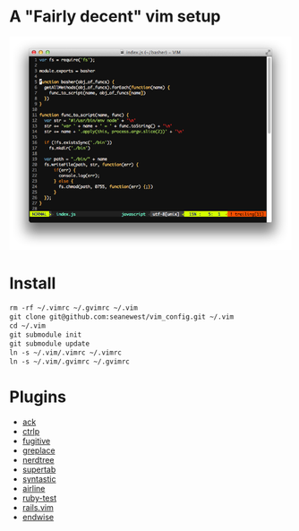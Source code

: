 A "Fairly decent" vim setup
=============
![Screen Shot](./screen_shot.png)

Install
=============
```
rm -rf ~/.vimrc ~/.gvimrc ~/.vim
git clone git@github.com:seanewest/vim_config.git ~/.vim
cd ~/.vim
git submodule init   
git submodule update
ln -s ~/.vim/.vimrc ~/.vimrc
ln -s ~/.vim/.gvimrc ~/.gvimrc
```

Plugins
=============

 * [ack](https://github.com/mileszs/ack.vim)
 * [ctrlp](https://github.com/kien/ctrlp.vim)
 * [fugitive](https://github.com/tpope/vim-fugitive)
 * [greplace](https://github.com/vim-scripts/greplace.vim)
 * [nerdtree](https://github.com/scrooloose/nerdtree)
 * [supertab](https://github.com/ervandew/supertab.git)
 * [syntastic](https://github.com/scrooloose/syntastic)
 * [airline](https://github.com/bling/vim-airline)
 * [ruby-test](https://github.com/janx/vim-rubytest)
 * [rails.vim](https://github.com/tpope/vim-rails)
 * [endwise](https://github.com/tpope/vim-endwise)
